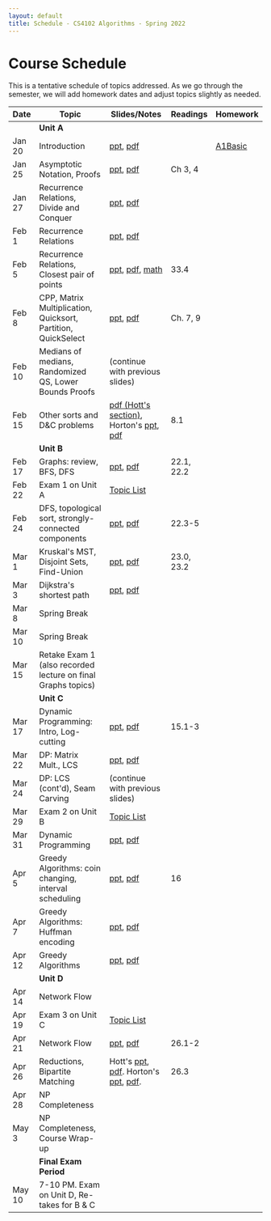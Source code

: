 ```yaml
---
layout: default
title: Schedule - CS4102 Algorithms - Spring 2022 
---
```


# Course Schedule

This is a tentative schedule of topics addressed.  As we go through the semester, we will add homework dates and adjust topics slightly as needed.

| Date    | Topic                                                         | Slides/Notes                                                                                                         | Readings | Homework                          |
| ------- | ------                                                        | -----                                                                                                                | ------   | -------                           |
|         | **Unit A**                                                    |                                                                                                                      |          |                                   |
| Jan 20  | Introduction                                                  | [ppt](cs4102-L1-intro.pptx), [pdf](cs4102-L1-intro.pdf)                                                              |          | [A1Basic](../homework/index.html) |
| Jan 25  | Asymptotic Notation, Proofs                                   | [ppt](cs4102_L2_recurrences_DandC.pptx), [pdf](cs4102_L2_recurrences_DandC.pdf)                                      | Ch 3, 4  |                                   |
| Jan 27  | Recurrence Relations, Divide and Conquer                      | [ppt](cs4102_L3_sorting_intro.pptx), [pdf](cs4102_L3_sorting_intro.pdf)                                              |          |                                   |
| Feb 1   | Recurrence Relations                                          | [ppt](cs4102_L4_G&C_Master.pptx), [pdf](cs4102_L4_G&C_Master.pdf)                                                    |          |                                   |
| Feb 5   | Recurrence Relations, Closest pair of points                  | [ppt](cs4102_L5_closestpair_Strassen.pptx), [pdf](cs4102_L5_closestpair_Strassen.pdf), [math](recurrence-proofs.pdf) | 33.4     |                                   |
| Feb 8   | CPP, Matrix Multiplication, Quicksort, Partition, QuickSelect | [ppt](cs4102_L6_qs-MM-LB-proof.pptx), [pdf](cs4102_L6_qs-MM-LB-proof.pdf)                                            | Ch. 7, 9 |                                   |
| Feb 10  | Medians of medians, Randomized QS, Lower Bounds Proofs        | (continue with previous slides)                                                                                      |          |                                   |
| Feb 15  | Other sorts and D&C problems                                  | [pdf (Hott's section)](cs4102_L8_Hott.pdf), Horton's [ppt](cs4102_L8_horton-feb15.pdf), [pdf](cs4102_L8_horton-feb15.pdf)| 8.1  |                                   |
|         | **Unit B**                                                    |                                                                                                                      |          |                                   |
| Feb 17  | Graphs: review, BFS, DFS                                      | [ppt](cs4102_L9-graphs-BFS-DFS.pptx), [pdf](cs4102_L9-graphs-BFS-DFS.pdf)                                            | 22.1, 22.2 |                                   |
| Feb 22  | Exam 1 on Unit A                                              | [Topic List](../unita/exam-a-topics.html)                                                                            |          |                                   |
| Feb 24  | DFS, topological sort, strongly-connected components          | [ppt](cs4102_L10-graphs-topo-SCC.pptx), [pdf](cs4102_L10-graphs-topo-SCC.pdf)                                        | 22.3-5   |                                   |
| Mar 1   | Kruskal's MST, Disjoint Sets, Find-Union                      | [ppt](cs4102_L11-kruskal-find-union.pptx), [pdf](cs4102_L11-kruskal-find-union.pdf)                                  | 23.0, 23.2 |                                   |
| Mar 3   | Dijkstra's shortest path                                      | [ppt](cs4102_L12-dijstra-and-prim.pptx), [pdf](cs4102_L12-dijstra-and-prim.pdf)                                      |          |                                   |
| Mar 8   | Spring Break                                                  |                                                                                                                      |          |                                   |
| Mar 10  | Spring Break                                                  |                                                                                                                      |          |                                   |
| Mar 15  | Retake Exam 1 (also recorded lecture on final Graphs topics)  |                                                                                                                      |          |                                   |
|         | **Unit C**                                                    |                                                                                                                      |          |                                   |
| Mar 17  | Dynamic Programming: Intro, Log-cutting                       | [ppt](cs4102-C-lecture1.pptx), [pdf](cs4102-C-lecture1.pdf)                                                          | 15.1-3   |                               |
| Mar 22  | DP: Matrix Mult., LCS                                         | [ppt](cs4102-C-lecture2-3.pptx), [pdf](cs4102-C-lecture2-3.pdf)                                                      |          |                                   |
| Mar 24  | DP: LCS (cont'd), Seam Carving                                | (continue with previous slides)                                                                                      |          |                                   |
| Mar 29  | Exam 2 on Unit B                                              | [Topic List](../unitb/exam-b-topics.html)                                                                                                                     |          |                                   |
| Mar 31  | Dynamic Programming                                           | [ppt](cs4102-C-lecture4.pptx), [pdf](cs4102-C-lecture4.pdf)                                                          |          |                                   |
| Apr 5   | Greedy Algorithms: coin changing, interval scheduling         | [ppt](cs4102-C-lecture5-v2.pptx), [pdf](cs4102-C-lecture5-v2.pdf)                                                    | 16       |                                   |
| Apr 7   | Greedy Algorithms: Huffman encoding                           | [ppt](cs4102-C-lecture6.pptx), [pdf](cs4102-C-lecture6.pdf)                                                          |          |                                   |
| Apr 12  | Greedy Algorithms                                             | [ppt](cs4102-C-lecture7.pptx), [pdf](cs4102-C-lecture7.pdf)                                                                                                                    |          |                                   |
|         | **Unit D**                                                    |                                                                                                                      |          |                                   |
| Apr 14  | Network Flow                                                  |                                                                                                                      |          |                                   |
| Apr 19  | Exam 3 on Unit C                                              | [Topic List](../unitc/exam-c-topics.html)                                                                            |          |                                   |
| Apr 21  | Network Flow                                                  | [ppt](cs4102-D-lecture1.pptx), [pdf](cs4102-D-lecture1.pdf)                                                          | 26.1-2   |                                   |
| Apr 26  | Reductions, Bipartite Matching                                | Hott's [ppt](cs4102_D2_Bipartite_Reductions.pptx), [pdf](cs4102_D2_Bipartite_Reductions.pdf). Horton's [ppt](cs4102_D2_Bipartite_Reductions-Horton.pptx), [pdf](cs4102_D2_Bipartite_Reductions-Horton.pdf).  | 26.3    |                                   |
| Apr 28  | NP Completeness                                               |                                                                                                                      |          |                                   |
| May 3   | NP Completeness, Course Wrap-up                               |                                                                                                                      |          |                                   |
|         | **Final Exam Period**                                         |                                                                                                                      |          |                                   |
| May 10  | 7-10 PM. Exam on Unit D, Re-takes for B & C                   |                                                                                                                      |          |                                   |

